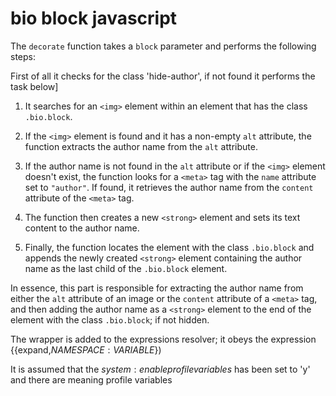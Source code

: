 # bio block javascript

The `decorate` function takes a `block` parameter and performs the following steps:

First of all it checks for the class 'hide-author', if not found it performs the task below]

1. It searches for an `<img>` element within an element that has the class `.bio.block`.

2. If the `<img>` element is found and it has a non-empty `alt` attribute, the function extracts the author name from the `alt` attribute.

3. If the author name is not found in the `alt` attribute or if the `<img>` element doesn't exist, the function looks for a `<meta>` tag with the `name` attribute set to `"author"`. If found, it retrieves the author name from the `content` attribute of the `<meta>` tag.

4. The function then creates a new `<strong>` element and sets its text content to the author name.

5. Finally, the function locates the element with the class `.bio.block` and appends the newly created `<strong>` element containing the author name as the last child of the `.bio.block` element.

In essence, this part is responsible for extracting the author name from either the `alt` attribute of an image or the `content` attribute of a `<meta>` tag, and then adding the author name as a `<strong>` element to the end of the element with the class `.bio.block`; if not hidden.

The wrapper is added to the expressions resolver; it obeys the expression {{expand,$NAMESPACE:VARIABLE$})

It is assumed that the $system:enableprofilevariables$ has been set to 'y' and there are meaning profile variables
